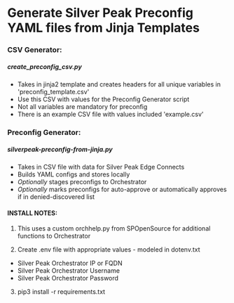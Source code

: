 # Generate Silver Peak Preconfig YAML files from Jinja Templates


### CSV Generator:
##### create_preconfig_csv.py

- Takes in jinja2 template and creates headers for all unique variables in 'preconfig_template.csv'
- Use this CSV with values for the Preconfig Generator script
- Not all variables are mandatory for preconfig
- There is an example CSV file with values included 'example.csv'

### Preconfig Generator:
##### silverpeak-preconfig-from-jinja.py

- Takes in CSV file with data for Silver Peak Edge Connects
- Builds YAML configs and stores locally
- *Optionally* stages preconfigs to Orchestrator
- *Optionally* marks preconfigs for auto-approve or automatically approves if in denied-discovered list



#### INSTALL NOTES:
1. This uses a custom orchhelp.py from SPOpenSource for additional functions to Orchestrator

2. Create .env file with appropriate values - modeled in dotenv.txt
  - Silver Peak Orchestrator IP or FQDN
  - Silver Peak Orchestrator Username
  - Silver Peak Orchestrator Password

3. pip3 install -r requirements.txt


